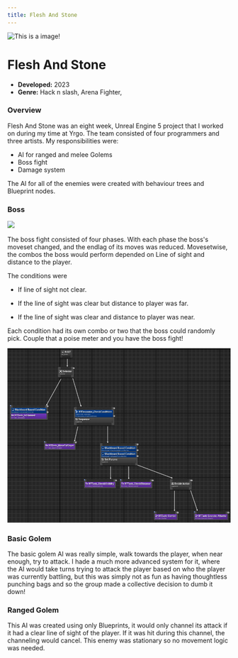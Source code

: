 ```yaml
---
title: Flesh And Stone
---
```


![This is a image!](src/images/FleshAndStone1.gif)

# Flesh And Stone

- **Developed:** 2023
- **Genre:** Hack n slash, Arena Fighter, 

### Overview
Flesh And Stone was an eight week, Unreal Engine 5 project that I worked on during my time at Yrgo.
The team consisted of four programmers and three artists. 
My responsibilities were:
- AI for ranged and melee Golems
- Boss fight
- Damage system

The AI for all of the enemies were created with behaviour trees and Blueprint nodes.

### Boss

![](src/images/FleshAndStone.gif)

The boss fight consisted of four phases. With each phase the boss's moveset changed, and the endlag of its moves was reduced.
Movesetwise, the combos the boss would perform depended on Line of sight and distance to the player. 

The conditions were

- If line of sight not clear.

- If the line of sight was clear but distance to player was far. 

- If the line of sight was clear and distance to player was near.

Each condition had its own combo or two that the boss could randomly pick. Couple that a poise meter and you have the boss fight!

![](src/images/BossBehaviourTree.png)

### Basic Golem
The basic golem AI was really simple, walk towards the player, when near enough, try to attack. 
I hade a much more advanced system for it, where the AI would take turns trying to attack the player based on who the player was currently battling, but this was simply not as fun as having thoughtless punching bags and so the group made a collective decision to dumb it down!

### Ranged Golem
This AI was created using only Blueprints, it would only channel its attack if it had a clear line of sight of the player. If it was hit during this channel, the channeling would cancel. This enemy was stationary so no movement logic was needed.
